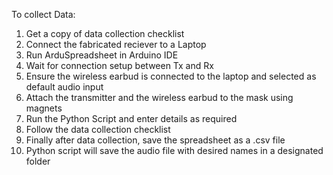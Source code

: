 To collect Data:
1. Get a copy of data collection checklist
2. Connect the fabricated reciever to a Laptop
3. Run ArduSpreadsheet in Arduino IDE
4. Wait for connection setup between Tx and Rx
5. Ensure the wireless earbud is connected to the laptop and selected as default audio input
6. Attach the transmitter and the wireless earbud to the mask using magnets
7. Run the Python Script and enter details as required
8. Follow the data collection checklist
9. Finally after data collection, save the spreadsheet as a .csv file
10. Python script will save the audio file with desired names in a designated folder
